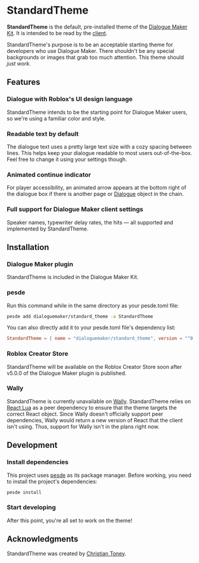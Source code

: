 # StandardTheme
**StandardTheme** is the default, pre-installed theme of the [Dialogue Maker Kit](https://github.com/DialogueMaker/kit). It is intended to be read by the [client](https://github.com/DialogueMaker/client).

StandardTheme's purpose is to be an acceptable starting theme for developers who use Dialogue Maker. There shouldn't be any special backgrounds or images that grab too much attention. This theme should *just work*.

## Features
### Dialogue with Roblox's UI design language
StandardTheme intends to be the starting point for Dialogue Maker users, so we're using a familiar color and style.

### Readable text by default
The dialogue text uses a pretty large text size with a cozy spacing between lines. This helps keep your dialogue readable to most users out-of-the-box. Feel free to change it using your settings though.

### Animated continue indicator
For player accessibility, an animated arrow appears at the bottom right of the dialogue box if there is another page or [Dialogue](https://github.com/DialogueMaker/dialogue) object in the chain.

### Full support for Dialogue Maker client settings
Speaker names, typewriter delay rates, the hits — all supported and implemented by StandardTheme.

## Installation
### Dialogue Maker plugin
StandardTheme is included in the Dialogue Maker Kit. 

### pesde
Run this command while in the same directory as your pesde.toml file:

```bash
pesde add dialoguemaker/standard_theme -a StandardTheme
```

You can also directly add it to your pesde.toml file's dependency list:

```toml
StandardTheme = { name = "dialoguemaker/standard_theme", version = "^0.1.10" }
```

### Roblox Creator Store
StandardTheme will be available on the Roblox Creator Store soon after v5.0.0 of the Dialogue Maker plugin is published.

### Wally
StandardTheme is currently unavailable on [Wally](https://wally.run). StandardTheme relies on [React Lua](https://github.com/jsdotlua/react-lua) as a peer dependency to ensure that the theme targets the correct React object. Since Wally doesn't officially support peer dependencies, Wally would return a new version of React that the client isn't using. Thus, support for Wally isn't in the plans right now.

## Development
### Install dependencies
This project uses [pesde](https://docs.pesde.dev/) as its package manager. Before working, you need to install the project's dependencies:

```bash
pesde install
```

### Start developing
After this point, you're all set to work on the theme! 

## Acknowledgments
StandardTheme was created by [Christian Toney](https://github.com/Christian-Toney).